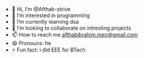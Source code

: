 - 👋 Hi, I’m @Afthab-strive
- 👀 I’m interested in programming
- 🌱 I’m currently learning dsa
- 💞️ I’m looking to collaborate on intresting projects
- 📫 How to reach me afthabibrahim.mec@gmail.com
- 😄 Pronouns: he
- ⚡ Fun fact: i did EEE for BTech

<!---
Afthab-strive/Afthab-strive is a ✨ special ✨ repository because its `README.md` (this file) appears on your GitHub profile.
You can click the Preview link to take a look at your changes.
--->
